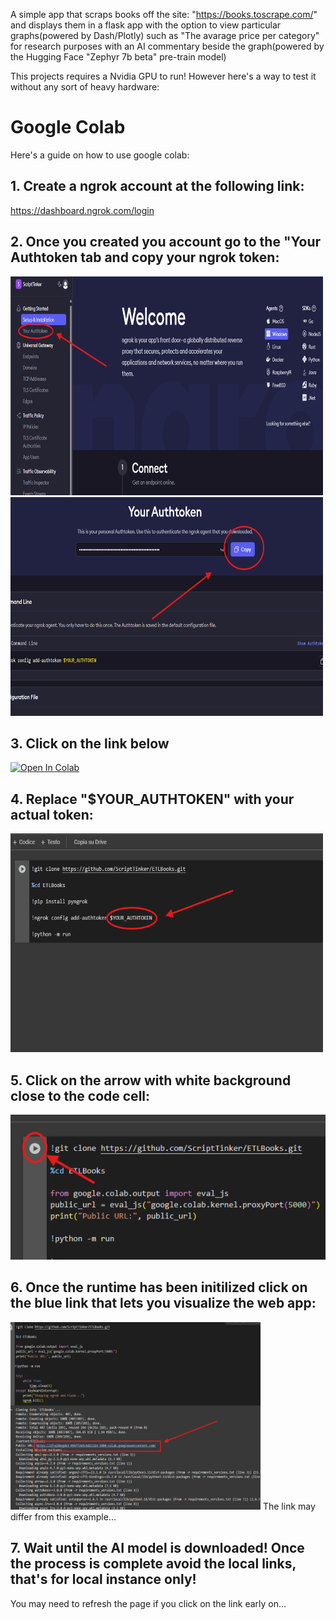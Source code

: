 A simple app that scraps books off the site: "https://books.toscrape.com/" and displays them in a flask app with the option to view particular graphs(powered by Dash/Plotly) such as "The avarage price per category" for research purposes with an AI commentary beside the graph(powered by the Hugging Face "Zephyr 7b beta" pre-train model)

This projects requires a Nvidia GPU to run! However here's a way to test it without any sort of heavy hardware:

# Google Colab

Here's a guide on how to use google colab:

## 1. Create a ngrok account at the following link:

https://dashboard.ngrok.com/login

## 2. Once you created you account go to the "Your Authtoken tab and copy your ngrok token:

<img src="colab/images/tutorial_img_1.png" width="500" height="350" alt="Description">

<img src="colab/images/tutorial_img_2.png" width="500" height="350" alt="Description">

## 3. Click on the link below

[![Open In Colab](https://colab.research.google.com/assets/colab-badge.svg)](https://colab.research.google.com/github/ScriptTinker/ETLBooks/blob/main/ETLBooks_demo.ipynb?authuser=0)

## 4. Replace "$YOUR_AUTHTOKEN" with your actual token:

<img src="colab/images/tutorial_img_3.png" width="500" height="350" alt="Description">

## 5. Click on the arrow with white background close to the code cell:

![App Screenshot](colab/images/tutorial_img_4.png)

## 6. Once the runtime has been initilized click on the blue link that lets you visualize the web app:

   <img src="colab/images/tutorial_img_5.png" width="400" height="300" alt="Description">
   The link may differ from this example...
   
## 7. Wait until the AI model is downloaded! Once the process is complete avoid the local links, that's for local instance only!
   You may need to refresh the page if you click on the link early on...
